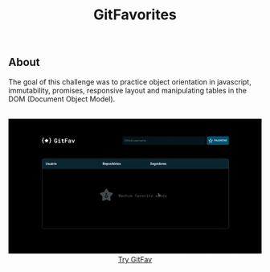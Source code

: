 <div align="center">
  <h1>GitFavorites</h1>
</div>

<br>

## About
<p>
  The goal of this challenge was to practice object orientation in javascript, immutability, promises, responsive layout and manipulating tables in the DOM (Document Object Model).
</p> 

<br>

<div align="center">
  <img src="src/assets/gitFav.gif" alt="gif do projeto git favorites" />
  <a href="">Try GitFav</a>
</div>

